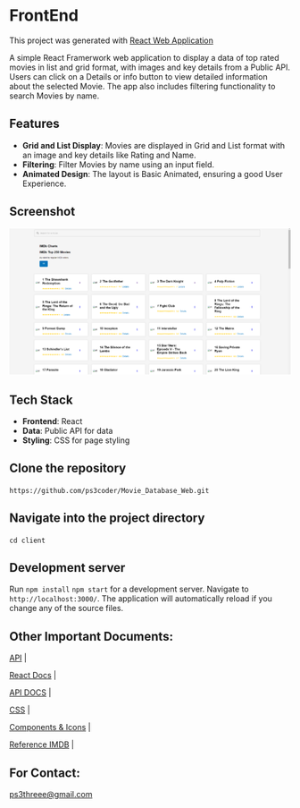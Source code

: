 # FrontEnd

This project was generated with [React Web Application](https://react.dev/)

A simple React Framerwork web application to display a data of top rated movies in list and grid format, with images and key details from a Public API. Users can click on a Details or info button to view detailed information about the selected Movie. The app also includes filtering functionality to search Movies by name.


## Features

  - **Grid and List Display**: Movies are displayed in Grid and List format with an image and key details like Rating and Name.
  - **Filtering**: Filter Movies by name using an input field.
  - **Animated Design**: The layout is Basic Animated, ensuring a good User Experience.

## Screenshot

![Home Page](https://github.com/ps3coder/Movie_Database_Web/blob/main/SC.png)


## Tech Stack

- **Frontend**: React 
- **Data**: Public API for data
- **Styling**: CSS for page styling

## Clone the repository
`https://github.com/ps3coder/Movie_Database_Web.git`


## Navigate into the project directory
`cd client`


## Development server

Run `npm install`  `npm start` for a development server. Navigate to `http://localhost:3000/`. The application will automatically reload if you change any of the source files.

## Other Important Documents:
[API](https://dummyapi.online/api/movies)   |


[React Docs](https://legacy.reactjs.org/docs/create-a-new-react-app.html)  |


[API DOCS](https://dummyapi.online/)    |


[CSS](https://freefrontend.com/)   |


[Components & Icons](https://mui.com/)    |


[Reference IMDB](https://www.imdb.com/chart/top/?sort=rank%2Casc)    |



## For Contact:
ps3threee@gmail.com

